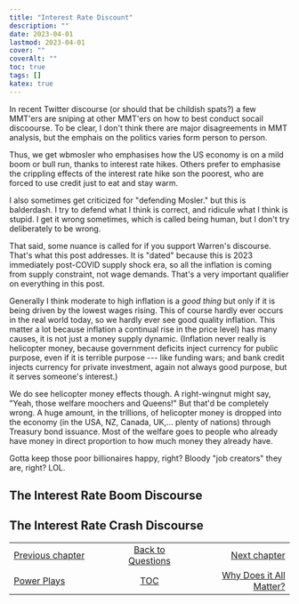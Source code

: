 ```yaml
---
title: "Interest Rate Discount"
description: ""
date: 2023-04-01
lastmod: 2023-04-01
cover: ""
coverAlt: ""
toc: true
tags: []
katex: true
---
```


In recent Twitter discourse (or should that be childish spats?) a few MMT'ers are 
sniping at other MMT'ers on how to best conduct socail discoourse. To be clear, I 
don't think there are major disagreements in MMT analysis, but the emphais on the 
politics varies form person to person.

Thus, we get wbmosler who emphasises how the US economy is on a mild boom or bull run, 
thanks to interest rate hikes. Others prefer to emphasise the crippling effects of the 
interest rate hike son the poorest, who are forced to use credit just to eat and stay 
warm. 

I also sometimes get criticized for "defending Mosler." but this is balderdash. 
I try to defend what I think is correct, and ridicule what I think is stupid. I get it 
wrong sometimes, which is called being human, but I don't try deliberately to be wrong.

That said, some nuance is called for if you support Warren's discourse. That's what 
this post addresses. It is "dated" because this is 2023 immediately post-COVID supply 
shock era, so all the inflation is coming from supply constraint, not wage demands. 
That's a very important qualifier on everything in this post.

Generally I think moderate to high inflation is a *good thing* but only if it is 
being driven by the lowest wages rising.  This of course hardly ever occurs in the 
real world today, so we hardly ever see good quality inflation.  This matter a lot 
because inflation a continual rise in the price level) has many causes, it is not 
just a money supply dynamic. (Inflation never really is helicopter money, because 
government deficits inject currency for public purpose, even if it is terrible 
purpose --- like funding wars; and bank credit injects currency for private 
investment, again not always good purpose, but it serves someone's interest.)

We do see helicopter money effects though. A right-wingnut might say, "Yeah, those 
welfare moochers and Queens!" But that'd be completely wrong. A huge amount, in the 
trillions, of helicopter money is dropped into the economy (in the USA, NZ, Canada, 
UK,... plenty of nations) through Treasury bond issuance. Most of the welfare goes 
to people who already have money in direct proportion to how much money they already 
have.

Gotta keep those poor billionaires happy, right? 
Bloody "job creators" they are, right? LOL.


## The Interest Rate Boom Discourse




## The Interest Rate Crash Discourse



<table style="border-collapse: collapse; border=0;">
    <colgroup>
       <col span="1" style="width: 35%;">
       <col span="1" style="width: 25%;">
       <col span="1" style="width: 35%;">
    </colgroup>
<tr style="border: 1px solid color:#0f0f0f;">
<td style="border: 1px solid color:#0f0f0f;"><a href="../21_powerplays">Previous chapter</a></td>
<td style="border: 1px solid color:#0f0f0f; text-align:center;"><a href="../">Back to Questions</a></td>
<td style="border: 1px solid color:#0f0f0f; text-align:right;"><a href="./">Next chapter</a></td>
</tr>
<tr style="border: 1px solid color:#0f0f0f;">
<td style="border: 1px solid color:#0f0f0f;"><a href="../21_powerplays">Power Plays</a></td>
<td style="border: 1px solid color:#0f0f0f; text-align:center;"><a href="../">TOC</a></td>
<td style="border: 1px solid color:#0f0f0f; text-align:right;"><a href="../100_why_does_it_matter">Why Does it All Matter?</a></td>
</tr>
</table>
